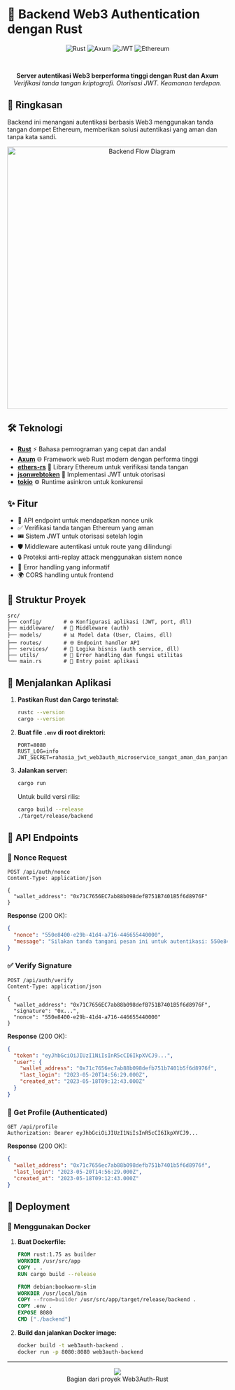 # 🦀 Backend Web3 Authentication dengan Rust

<div align="center">

![Rust](https://img.shields.io/badge/Rust-000000?style=for-the-badge&logo=rust&logoColor=white)
![Axum](https://img.shields.io/badge/Axum-Framework-black?style=for-the-badge)
![JWT](https://img.shields.io/badge/JWT-000000?style=for-the-badge&logo=JSON%20web%20tokens&logoColor=white)
![Ethereum](https://img.shields.io/badge/Ethereum-3C3C3D?style=for-the-badge&logo=Ethereum&logoColor=white)

<br>

**Server autentikasi Web3 berperforma tinggi dengan Rust dan Axum**
<br>
*Verifikasi tanda tangan kriptografi. Otorisasi JWT. Keamanan terdepan.*

</div>

## 🌟 Ringkasan

Backend ini menangani autentikasi berbasis Web3 menggunakan tanda tangan dompet Ethereum, memberikan solusi autentikasi yang aman dan tanpa kata sandi.

<div align="center">
<img src="https://i.imgur.com/dDkxVrm.png" alt="Backend Flow Diagram" width="600px"/>
</div>

## 🛠️ Teknologi

- **[Rust](https://www.rust-lang.org/)** ⚡ Bahasa pemrograman yang cepat dan andal
- **[Axum](https://github.com/tokio-rs/axum)** 🌐 Framework web Rust modern dengan performa tinggi
- **[ethers-rs](https://github.com/gakonst/ethers-rs)** 🔐 Library Ethereum untuk verifikasi tanda tangan
- **[jsonwebtoken](https://github.com/Keats/jsonwebtoken)** 🎫 Implementasi JWT untuk otorisasi
- **[tokio](https://tokio.rs/)** ⚙️ Runtime asinkron untuk konkurensi

## ✨ Fitur

- 🔑 API endpoint untuk mendapatkan nonce unik
- ✅ Verifikasi tanda tangan Ethereum yang aman
- 🎟️ Sistem JWT untuk otorisasi setelah login
- 🛡️ Middleware autentikasi untuk route yang dilindungi
- 🔒 Proteksi anti-replay attack menggunakan sistem nonce
- 📝 Error handling yang informatif
- 🌍 CORS handling untuk frontend

## 📂 Struktur Proyek

```
src/
├── config/       # ⚙️ Konfigurasi aplikasi (JWT, port, dll)
├── middleware/   # 🔗 Middleware (auth)
├── models/       # 📊 Model data (User, Claims, dll)
├── routes/       # 🌐 Endpoint handler API
├── services/     # 🧩 Logika bisnis (auth service, dll)
├── utils/        # 🔧 Error handling dan fungsi utilitas
└── main.rs       # 🚪 Entry point aplikasi
```

## 🚀 Menjalankan Aplikasi

1. **Pastikan Rust dan Cargo terinstal:**
   ```bash
   rustc --version
   cargo --version
   ```

2. **Buat file `.env` di root direktori:**
   ```
   PORT=8080
   RUST_LOG=info
   JWT_SECRET=rahasia_jwt_web3auth_microservice_sangat_aman_dan_panjang
   ```

3. **Jalankan server:**
   ```bash
   cargo run
   ```

   Untuk build versi rilis:
   ```bash
   cargo build --release
   ./target/release/backend
   ```

## 📡 API Endpoints

### 📝 Nonce Request
```http
POST /api/auth/nonce
Content-Type: application/json

{
  "wallet_address": "0x71C7656EC7ab88b098defB751B7401B5f6d8976F"
}
```

**Response** (200 OK):
```json
{
  "nonce": "550e8400-e29b-41d4-a716-446655440000",
  "message": "Silakan tanda tangani pesan ini untuk autentikasi: 550e8400-e29b-41d4-a716-446655440000"
}
```

### ✅ Verify Signature
```http
POST /api/auth/verify
Content-Type: application/json

{
  "wallet_address": "0x71C7656EC7ab88b098defB751B7401B5f6d8976F",
  "signature": "0x...",
  "nonce": "550e8400-e29b-41d4-a716-446655440000"
}
```

**Response** (200 OK):
```json
{
  "token": "eyJhbGciOiJIUzI1NiIsInR5cCI6IkpXVCJ9...",
  "user": {
    "wallet_address": "0x71c7656ec7ab88b098defb751b7401b5f6d8976f",
    "last_login": "2023-05-20T14:56:29.000Z",
    "created_at": "2023-05-18T09:12:43.000Z"
  }
}
```

### 👤 Get Profile (Authenticated)
```http
GET /api/profile
Authorization: Bearer eyJhbGciOiJIUzI1NiIsInR5cCI6IkpXVCJ9...
```

**Response** (200 OK):
```json
{
  "wallet_address": "0x71c7656ec7ab88b098defb751b7401b5f6d8976f",
  "last_login": "2023-05-20T14:56:29.000Z",
  "created_at": "2023-05-18T09:12:43.000Z"
}
```

## 🔧 Deployment

### 🐳 Menggunakan Docker

1. **Buat Dockerfile:**
   ```Dockerfile
   FROM rust:1.75 as builder
   WORKDIR /usr/src/app
   COPY . .
   RUN cargo build --release

   FROM debian:bookworm-slim
   WORKDIR /usr/local/bin
   COPY --from=builder /usr/src/app/target/release/backend .
   COPY .env .
   EXPOSE 8080
   CMD ["./backend"]
   ```

2. **Build dan jalankan Docker image:**
   ```bash
   docker build -t web3auth-backend .
   docker run -p 8080:8080 web3auth-backend
   ```

---

<div align="center">
<img src="https://img.shields.io/badge/Made%20with-Rust-orange?style=for-the-badge&logo=rust">
<br>
Bagian dari proyek Web3Auth-Rust
</div> 